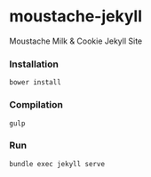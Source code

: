 # moustache-jekyll
Moustache Milk &amp; Cookie Jekyll Site

### Installation
`bower install`

### Compilation
`gulp`

### Run
`bundle exec jekyll serve`
